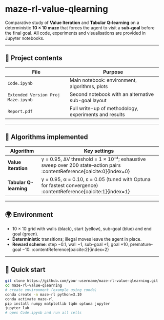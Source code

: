 # maze-rl-value-qlearning



Comparative study of **Value Iteration** and **Tabular Q-learning** on a deterministic **10 × 10 maze** that forces the agent to visit a **sub-goal** before the final goal. All code, experiments and visualisations are provided in Jupyter notebooks.

---

## 📁 Project contents
| File | Purpose |
|------|---------|
| `Code.ipynb` | Main notebook: environment, algorithms, plots |
| `Extended Version Proj Maze.ipynb` | Second notebook with an alternative sub-goal layout |
| `Report.pdf` | Full write-up of methodology, experiments and results |

---

## 🧠 Algorithms implemented
| Algorithm | Key settings |
|-----------|--------------|
| **Value Iteration** | γ = 0.95, ΔV threshold = 1 × 10⁻⁴; exhaustive sweep over 200 state–action pairs :contentReference[oaicite:0]{index=0} |
| **Tabular Q-learning** | γ = 0.95, α = 0.10, ε = 0.05 (tuned with Optuna for fastest convergence) :contentReference[oaicite:1]{index=1} |

---

## 🌍 Environment
* 10 × 10 grid with walls (black), start (yellow), sub-goal (blue) and end goal (green).  
* **Deterministic** transitions; illegal moves leave the agent in place.  
* **Reward scheme**: step −0.1, wall −1, sub-goal +1, goal +10, premature-goal −10. :contentReference[oaicite:2]{index=2}

---

## 🚀 Quick start  

```bash
git clone https://github.com/your-username/maze-rl-value-qlearning.git
cd maze-rl-value-qlearning
# create environment (example using conda)
conda create -n maze-rl python=3.10
conda activate maze-rl
pip install numpy matplotlib tqdm optuna jupyter
jupyter lab
# open Code.ipynb and run all cells
```
